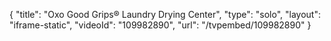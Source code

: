 {
    "title": "Oxo Good Grips&reg; Laundry Drying Center",
    "type": "solo",
    "layout": "iframe-static",
    "videoId": "109982890",
    "url": "\/tvpembed\/109982890"
}